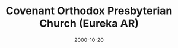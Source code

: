 ---
date: &id001 2000-10-20
end_date: null
location:
  address: null
  city: Eureka
  state: AR
minister:
- end: 2000-01-01
  name: Andrew Preston
  start: 1995-01-01
  type: Evangelist
- end: 2005-01-01
  name: Andrew Preston
  start: 2000-01-01
  type: pastor
ministers:
- Andrew Preston
- Andrew Preston
name: Covenant Orthodox Presbyterian Church
names:
- end: 2000-10-20
  name: Covenant Orthodox Presbyterian Mission
  start: 1994-10-09
- end: 2009-10-18
  name: Covenant Orthodox Presbyterian Church
  start: 2000-10-20
origination_date: *id001
raw_data: "AR  Eureka\nCovenant Orthodox Presbyterian Mission  (October 9, 1994\u2013\
  October 20, 2000)\nCovenant Orthodox Presbyterian Church  (October 20, 2000\u2013\
  October 18, 2009)\nEvangelist: Andrew Preston, 1995\u20132000\nPastor: Andrew Preston,\
  \ 2000\u20132005"
received_from: null
states:
- AR
status:
  active: false
  end_date: null
  reason: null
  received_from: null
  withdrawal_to: null
title: Covenant Orthodox Presbyterian Church (Eureka AR)

---